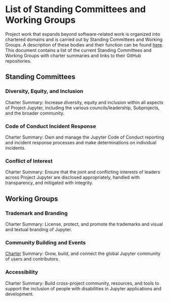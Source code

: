 # List of Standing Committees and Working Groups

Project work that expands beyond software-related work is organized into chartered domains and is carried out by Standing Committees and Working Groups. A description of these bodies and their function can be found [here](standing_committees_and_working_groups.md). This document contains a list of the current Standing Committees and Working Groups with charter summaries and links to their GitHub repositories.

## Standing Committees

### Diversity, Equity, and Inclusion

Charter Summary: Increase diversity, equity and inclusion within all aspects of Project Jupyter, including the various councils/leadership, Subprojects, and the broader community.

### Code of Conduct Incident Response

Charter Summary: Own and manage the Jupyter Code of Conduct reporting and incident response processes and make determinations on individual incidents.

### Conflict of Interest

Charter Summary: Ensure that the joint and conflicting interests of leaders across Project Jupyter are disclosed appropriately, handled with transparency, and mitigated with integrity.

## Working Groups

### Trademark and Branding

Charter Summary: License, protect, and promote the trademarks and visual and textual branding of Jupyter.

### Community Building and Events

[Charter](communitybuildingcommittee.md) Summary: Grow, build, and connect the global Jupyter community of users and contributors.

### Accessibility

Charter Summary: Build cross-project community, resources, and tools to support the inclusion of people with disabilities in Jupyter applications and development.

